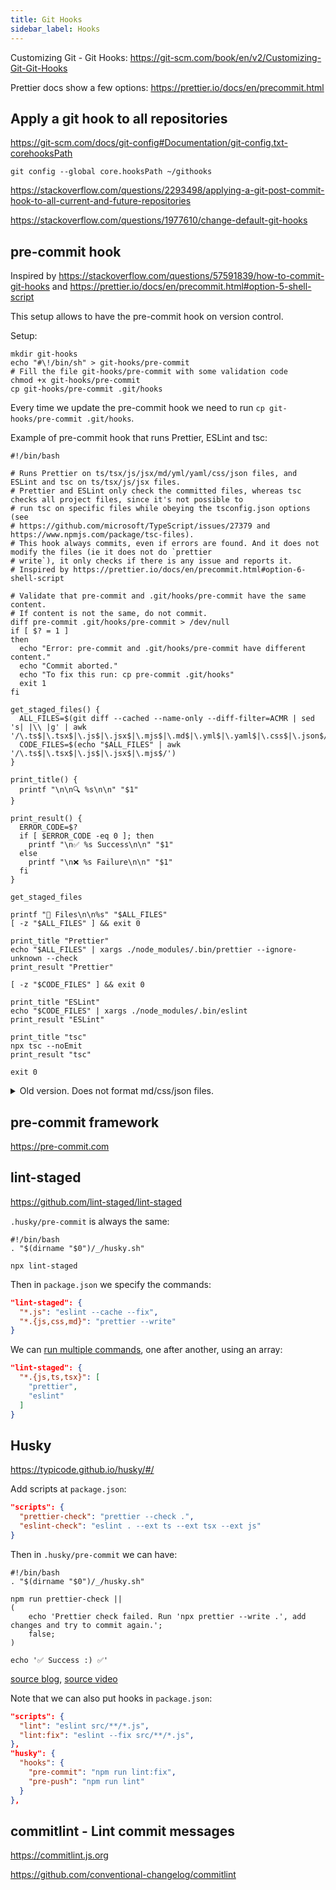 ```yaml
---
title: Git Hooks
sidebar_label: Hooks
---
```


Customizing Git - Git Hooks: https://git-scm.com/book/en/v2/Customizing-Git-Git-Hooks

Prettier docs show a few options: https://prettier.io/docs/en/precommit.html

## Apply a git hook to all repositories

https://git-scm.com/docs/git-config#Documentation/git-config.txt-corehooksPath

```shell
git config --global core.hooksPath ~/githooks
```

https://stackoverflow.com/questions/2293498/applying-a-git-post-commit-hook-to-all-current-and-future-repositories

https://stackoverflow.com/questions/1977610/change-default-git-hooks

## pre-commit hook

Inspired by https://stackoverflow.com/questions/57591839/how-to-commit-git-hooks and https://prettier.io/docs/en/precommit.html#option-5-shell-script

This setup allows to have the pre-commit hook on version control.

Setup:

```shell
mkdir git-hooks
echo "#\!/bin/sh" > git-hooks/pre-commit
# Fill the file git-hooks/pre-commit with some validation code
chmod +x git-hooks/pre-commit
cp git-hooks/pre-commit .git/hooks
```

Every time we update the pre-commit hook we need to run `cp git-hooks/pre-commit .git/hooks`.

Example of pre-commit hook that runs Prettier, ESLint and tsc:

```shell
#!/bin/bash

# Runs Prettier on ts/tsx/js/jsx/md/yml/yaml/css/json files, and ESLint and tsc on ts/tsx/js/jsx files.
# Prettier and ESLint only check the committed files, whereas tsc checks all project files, since it's not possible to
# run tsc on specific files while obeying the tsconfig.json options (see
# https://github.com/microsoft/TypeScript/issues/27379 and https://www.npmjs.com/package/tsc-files).
# This hook always commits, even if errors are found. And it does not modify the files (ie it does not do `prettier
# write`), it only checks if there is any issue and reports it.
# Inspired by https://prettier.io/docs/en/precommit.html#option-6-shell-script

# Validate that pre-commit and .git/hooks/pre-commit have the same content.
# If content is not the same, do not commit.
diff pre-commit .git/hooks/pre-commit > /dev/null
if [ $? = 1 ]
then
  echo "Error: pre-commit and .git/hooks/pre-commit have different content."
  echo "Commit aborted."
  echo "To fix this run: cp pre-commit .git/hooks"
  exit 1
fi

get_staged_files() {
  ALL_FILES=$(git diff --cached --name-only --diff-filter=ACMR | sed 's| |\\ |g' | awk '/\.ts$|\.tsx$|\.js$|\.jsx$|\.mjs$|\.md$|\.yml$|\.yaml$|\.css$|\.json$/')
  CODE_FILES=$(echo "$ALL_FILES" | awk '/\.ts$|\.tsx$|\.js$|\.jsx$|\.mjs$/')
}

print_title() {
  printf "\n\n🔍 %s\n\n" "$1"
}

print_result() {
  ERROR_CODE=$?
  if [ $ERROR_CODE -eq 0 ]; then
    printf "\n✅ %s Success\n\n" "$1"
  else
    printf "\n❌ %s Failure\n\n" "$1"
  fi
}

get_staged_files

printf "📁 Files\n\n%s" "$ALL_FILES"
[ -z "$ALL_FILES" ] && exit 0

print_title "Prettier"
echo "$ALL_FILES" | xargs ./node_modules/.bin/prettier --ignore-unknown --check
print_result "Prettier"

[ -z "$CODE_FILES" ] && exit 0

print_title "ESLint"
echo "$CODE_FILES" | xargs ./node_modules/.bin/eslint
print_result "ESLint"

print_title "tsc"
npx tsc --noEmit
print_result "tsc"

exit 0
```

<details>
  <summary>Old version. Does not format md/css/json files.</summary>

```shell
#!/bin/bash

# Runs Prettier, ESLint and tsc on .ts, .tsx and .js files (not .md nor .json files). Prettier and ESLint only check the
# committed files, whereas tsc checks all project files, since it's not possible to run tsc on specific files while
# obeying the tsconfig.json options (see https://github.com/microsoft/TypeScript/issues/27379 and
# https://www.npmjs.com/package/tsc-files).
# This hook always commits, even if errors are found. And it does not modify the files (ie it does not do `prettier
# write`), it only checks if there is any issue and reports it.
# Inspired by https://prettier.io/docs/en/precommit.html#option-6-shell-script

print_result() {
  ERROR_CODE=$?
  if [ $ERROR_CODE -eq 0 ]; then
    printf "\n✅ %s Success\n\n" "$1"
  else
    printf "\n❌ %s Failure\n\n" "$1"
  fi
}

FILES=$(git diff --cached --name-only --diff-filter=ACMR | sed 's| |\\ |g' | awk '/\.ts$|\.tsx$|\.js$/')

printf "📁 Files\n\n%s" "$FILES"

[ -z "$FILES" ] && exit 0

printf "\n\n🔍 Prettier\n\n"
echo "$FILES" | xargs ./node_modules/.bin/prettier --ignore-unknown --check
print_result "Prettier"

printf "\n🔍 ESLint\n"
echo "$FILES" | xargs ./node_modules/.bin/eslint
print_result "ESLint"

printf "\n🔍 tsc\n"
npx tsc --noEmit
print_result "tsc"

exit 0
```

</details>

## pre-commit framework

https://pre-commit.com

## lint-staged

https://github.com/lint-staged/lint-staged

`.husky/pre-commit` is always the same:

```shell
#!/bin/bash
. "$(dirname "$0")/_/husky.sh"

npx lint-staged
```

Then in `package.json` we specify the commands:

```json
"lint-staged": {
  "*.js": "eslint --cache --fix",
  "*.{js,css,md}": "prettier --write"
}
```

We can [run multiple commands](https://github.com/lint-staged/lint-staged#running-multiple-commands-in-a-sequence), one after another, using an array:

```json
"lint-staged": {
  "*.{js,ts,tsx}": [
    "prettier",
    "eslint"
  ]
}
```

## Husky

https://typicode.github.io/husky/#/

Add scripts at `package.json`:

```json
"scripts": {
  "prettier-check": "prettier --check .",
  "eslint-check": "eslint . --ext ts --ext tsx --ext js"
}
```

Then in `.husky/pre-commit` we can have:

```shell
#!/bin/bash
. "$(dirname "$0")/_/husky.sh"

npm run prettier-check ||
(
    echo 'Prettier check failed. Run 'npx prettier --write .', add changes and try to commit again.';
    false;
)

echo '✅ Success :) ✅'
```

[source blog](https://blog.jarrodwatts.com/nextjs-eslint-prettier-husky), [source video](https://www.youtube.com/watch?v=sH93pQb9bWM)

Note that we can also put hooks in `package.json`:

```json
"scripts": {
  "lint": "eslint src/**/*.js",
  "lint:fix": "eslint --fix src/**/*.js",
},
"husky": {
  "hooks": {
    "pre-commit": "npm run lint:fix",
    "pre-push": "npm run lint"
  }
},
```

## commitlint - Lint commit messages

https://commitlint.js.org

https://github.com/conventional-changelog/commitlint
